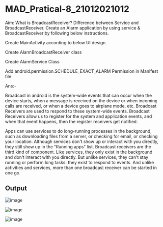 # MAD_Pratical-8_21012021012
Aim: What is BroadcastReceiver? Difference between Service and BroadcastReceiver. Create an Alarm application by using service & BroadcastReceiver by following below instructions.

Create MainActivity according to below UI design.

Create AlarmBroadcastReceiver class

Create AlarmService Class

Add android.permission.SCHEDULE_EXACT_ALARM Permission in Manifest file

Ans:-

Broadcast in android is the system-wide events that can occur when the device starts, when a message is received on the device or when incoming calls are received, or when a device goes to airplane mode, etc. Broadcast Receivers are used to respond to these system-wide events. Broadcast Receivers allow us to register for the system and application events, and when that event happens, then the register receivers get notified.

Apps can use services to do long-running processes in the background, such as downloading files from a server, or checking for email, or checking your location. Although services don't show up or interact with you directly, they still show up in the "Running apps" list. Broadcast receivers are the third kind of component. Like services, they only exist in the background and don't interact with you directly. But unlike services, they can't stay running or perform long tasks: they exist to respond to events. And unlike activities and services, more than one broadcast receiver can be started in one go.

## Output

![image](https://github.com/jaydipchangani/MAD_Pratical-8_21012021012/assets/98078979/fe37735b-c855-4720-a266-1c09c5c114a5)

![image](https://github.com/jaydipchangani/MAD_Pratical-8_21012021012/assets/98078979/a9d37daa-68b6-4833-8481-45fca74111c1)

![image](https://github.com/jaydipchangani/MAD_Pratical-8_21012021012/assets/98078979/52d500b9-c59a-4cfd-8090-2843fa18bfd4)
